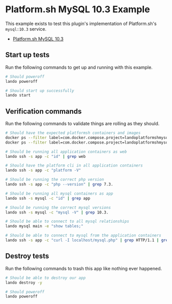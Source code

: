 Platform.sh MySQL 10.3 Example
================================

This example exists to test this plugin's implementation of Platform.sh's `mysql:10.3` service.

* [Platform.sh MySQL 10.3](https://docs.platform.sh/configuration/services/mysql.html)

Start up tests
--------------

Run the following commands to get up and running with this example.

```bash
# Should poweroff
lando poweroff

# Should start up successfully
lando start
```

Verification commands
---------------------

Run the following commands to validate things are rolling as they should.

```bash
# Should have the expected platformsh containers and images
docker ps --filter label=com.docker.compose.project=landoplatformshmysql103 | grep docker.registry.platform.sh/php-7.3 | grep landoplatformshmysql103_app_1
docker ps --filter label=com.docker.compose.project=landoplatformshmysql103 | grep docker.registry.platform.sh/mariadb-10.3 | grep landoplatformshmysql103_mysql_1

# Should be running all application containers as web
lando ssh -s app -c "id" | grep web

# Should have the platform cli in all application containers
lando ssh -s app -c "platform -V"

# Should be running the correct php version
lando ssh -s app -c "php --version" | grep 7.3.

# Should be running all mysql containers as app
lando ssh -s mysql -c "id" | grep app

# Should be running the correct mysql versions
lando ssh -s mysql -c "mysql -V" | grep 10.3.

# Should be able to connect to all mysql relationships
lando mysql main -e "show tables;"

# Should be able to connect to mysql from the application containers
lando ssh -s app -c "curl -I localhost/mysql.php" | grep HTTP/1.1 | grep "200 OK"
```

Destroy tests
-------------

Run the following commands to trash this app like nothing ever happened.

```bash
# Should be able to destroy our app
lando destroy -y

# Should poweroff
lando poweroff
```
